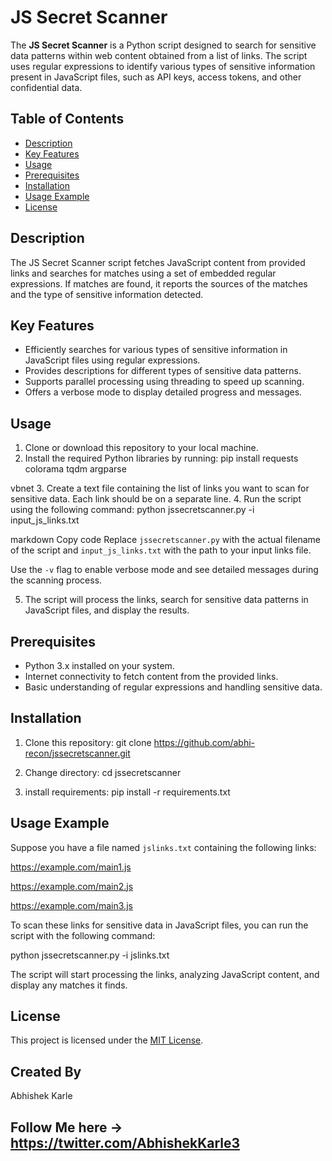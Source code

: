 # JS Secret Scanner

The **JS Secret Scanner** is a Python script designed to search for sensitive data patterns within web content obtained from a list of links. The script uses regular expressions to identify various types of sensitive information present in JavaScript files, such as API keys, access tokens, and other confidential data.

## Table of Contents

- [Description](#description)
- [Key Features](#key-features)
- [Usage](#usage)
- [Prerequisites](#prerequisites)
- [Installation](#installation)
- [Usage Example](#usage-example)
- [License](#license)

## Description

The JS Secret Scanner script fetches JavaScript content from provided links and searches for matches using a set of embedded regular expressions. If matches are found, it reports the sources of the matches and the type of sensitive information detected.

## Key Features

- Efficiently searches for various types of sensitive information in JavaScript files using regular expressions.
- Provides descriptions for different types of sensitive data patterns.
- Supports parallel processing using threading to speed up scanning.
- Offers a verbose mode to display detailed progress and messages.

## Usage

1. Clone or download this repository to your local machine.
2. Install the required Python libraries by running:
pip install requests colorama tqdm argparse

vbnet
3. Create a text file containing the list of links you want to scan for sensitive data. Each link should be on a separate line.
4. Run the script using the following command:
python jssecretscanner.py -i input_js_links.txt

markdown
Copy code
Replace `jssecretscanner.py` with the actual filename of the script and `input_js_links.txt` with the path to your input links file.

Use the `-v` flag to enable verbose mode and see detailed messages during the scanning process.

5. The script will process the links, search for sensitive data patterns in JavaScript files, and display the results.

## Prerequisites

- Python 3.x installed on your system.
- Internet connectivity to fetch content from the provided links.
- Basic understanding of regular expressions and handling sensitive data.

## Installation

1. Clone this repository:
git clone https://github.com/abhi-recon/jssecretscanner.git

2. Change directory: cd jssecretscanner

3. install requirements: pip install -r requirements.txt


## Usage Example

Suppose you have a file named `jslinks.txt` containing the following links:

https://example.com/main1.js

https://example.com/main2.js

https://example.com/main3.js


To scan these links for sensitive data in JavaScript files, you can run the script with the following command:

python jssecretscanner.py -i jslinks.txt

The script will start processing the links, analyzing JavaScript content, and display any matches it finds.

## License

This project is licensed under the [MIT License](LICENSE).

## Created By
Abhishek Karle

## Follow Me here -> https://twitter.com/AbhishekKarle3
